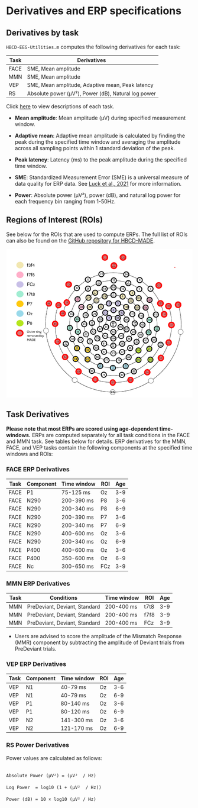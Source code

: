 # Derivatives and ERP specifications

## Derivatives by task

`HBCD-EEG-Utilities.m` computes the following derivatives for each task: 

| Task | Derivatives     |
|------|----------------|
| FACE | SME, Mean amplitude            |
| MMN  | SME, Mean amplitude           |
| VEP  | SME, Mean amplitude, Adaptive mean, Peak latency            |
| RS   | Absolute power (μV²), Power (dB), Natural log power |

Click [here](https://docs.hbcdstudy.org/measures/eeg/) to view descriptions of each task. 

- **Mean amplitude**: Mean amplitude (μV) during specified measurement window.

- **Adaptive mean**: Adaptive mean amplitude is calculated by finding the peak during the specified time window and averaging the amplitude across all sampling points within 1 standard deviation of the peak.

- **Peak latency**: Latency (ms) to the peak amplitude during the specified time window.

- **SME**: Standardized Measurement Error (SME) is a universal measure of data quality for ERP data. See [Luck et al., 2021](https://onlinelibrary.wiley.com/doi/full/10.1111/psyp.13793) for more information.

- **Power**: Absolute power (μV²), power (dB), and natural log power for each frequency bin ranging from 1-50Hz.
 
## Regions of Interest (ROIs)

See below for the ROIs that are used to compute ERPs. The full list of ROIs can also be found on the [GitHub repository for HBCD-MADE](https://github.com/DCAN-Labs/HBCD-MADE/blob/main/proc_settings_HBCD.json).

 ![ROI clusters](ROIs.png)
 
## Task Derivatives

**Please note that most ERPs are scored using age-dependent time-windows.** ERPs are computed separately for all task conditions in the FACE and MMN task. See tables below for details. 
ERP derivatives for the MMN, FACE, and VEP tasks contain the following components at the specified time windows and ROIs:

### FACE ERP Derivatives
| Task | Component | Time window | ROI  | Age |
|------|-----------|-------------|------|-----|
| FACE | P1        | 75-125 ms     | Oz   | 3-9 |
| FACE | N290      | 200-390 ms    | P8   | 3-6 |
| FACE | N290      | 200-340 ms    | P8   | 6-9 |    
| FACE | N290      | 200-390 ms    | P7   | 3-6 |
| FACE | N290      | 200-340 ms    | P7   | 6-9 | 
| FACE | N290      | 400-600 ms    | Oz   | 3-6 |
| FACE | N290      | 200-340 ms    | Oz   | 6-9 |
| FACE | P400      | 400-600 ms    | Oz   | 3-6 |                              
| FACE | P400      | 350-600 ms    | Oz   | 6-9 |
| FACE | Nc        | 300-650 ms    | FCz  | 3-9 |

### MMN ERP Derivatives
| Task | Conditions | Time window | ROI  | Age |
|------|-----------|-------------|------|-----|
| MMN  | PreDeviant, Deviant, Standard       | 200-400 ms    | t7t8 | 3-9 |
| MMN  | PreDeviant, Deviant, Standard       | 200-400 ms    | f7f8 | 3-9 |
| MMN  | PreDeviant, Deviant, Standard       | 200-400 ms    | FCz  | 3-9 |

- Users are advised to score the amplitude of the Mismatch Response (MMR) component by subtracting the amplitude of Deviant trials from PreDeviant trials.

### VEP ERP Derivatives
| Task | Component | Time window | ROI  | Age |
|------|-----------|-------------|------|-----|
| VEP  | N1        | 40-79 ms      | Oz   | 3-6 |
| VEP  | N1        | 40-79 ms      | Oz   | 6-9 |
| VEP  | P1        | 80-140 ms     | Oz   | 3-6 | 
| VEP  | P1        | 80-120 ms     | Oz   | 6-9 |
| VEP  | N2        | 141-300 ms    | Oz   | 3-6 |
| VEP  | N2        | 121-170 ms    | Oz   | 6-9 |


### RS Power Derivatives

Power values are calculated as follows:

```{r}

Absolute Power (μV²) = (μV²  / Hz)

Log Power  = log10 (1 + (μV²  / Hz))

Power (dB) = 10 × log10 (μV² / Hz)

```

 
 